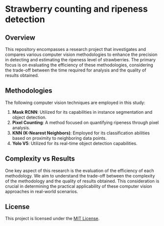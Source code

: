 # Strawberry counting and ripeness detection

## Overview

This repository encompasses a research project that investigates and compares various computer vision methodologies to enhance the precision in detecting and estimating the ripeness level of strawberries. The primary focus is on evaluating the efficiency of these methodologies, considering the trade-off between the time required for analysis and the quality of results obtained.

## Methodologies

The following computer vision techniques are employed in this study:

1. **Mask RCNN**: Utilized for its capabilities in instance segmentation and object detection.
2. **Pixel Counting**: A method focused on quantifying ripeness through pixel analysis.
3. **KNN (K-Nearest Neighbors)**: Employed for its classification abilities based on proximity to neighboring data points.
4. **Yolo V5**: Utilized for its real-time object detection capabilities.

## Complexity vs Results

One key aspect of this research is the evaluation of the efficiency of each methodology. We aim to understand the trade-off between the complexity of the methodology and the quality of results obtained. This consideration is crucial in determining the practical applicability of these computer vision approaches in real-world scenarios.

## License

This project is licensed under the [MIT License](LICENSE).
